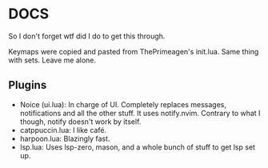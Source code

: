 # DOCS
So I don't forget wtf did I do to get this through.

Keymaps were copied and pasted from ThePrimeagen's init.lua. Same thing with sets. Leave me alone.

## Plugins
- Noice (ui.lua): In charge of UI. Completely replaces messages, notifications and all the other stuff. It uses notify.nvim. Contrary to what I though, notify doesn't work by itself.
- catppuccin.lua: I like café.
- harpoon.lua: Blazingly fast.
- lsp.lua: Uses lsp-zero, mason, and a whole bunch of stuff to get lsp set up.


